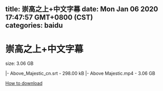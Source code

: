 
title: 崇高之上+中文字幕
date: Mon Jan 06 2020 17:47:57 GMT+0800 (CST)    
categories: baidu
---

# 崇高之上+中文字幕
size: 3.06 GB
 
 
|- Above_Majestic_cn.srt - 298.00 kB
|- Above Majestic.mp4 - 3.06 GB

[How to download](https://bpcam.bemobtrk.com/go/2ceec3aa-1ca2-46d6-b9ff-aaa5c184517c?jno=1668)